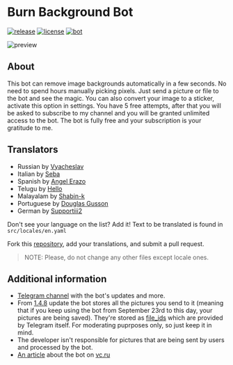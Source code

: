 # Burn Background Bot

[![release](https://img.shields.io/badge/release-v2.0.4-green.svg?style=flat)]()
[![license](https://img.shields.io/github/license/s0ftik3/burnbg-bot)]()
[![bot](https://img.shields.io/badge/Bot-Telegram-blue)](https://t.me/burnbgbot)

![preview](https://i.ibb.co/dKxZf5G/preview.png)

## About

This bot can remove image backgrounds automatically in a few seconds. No need to spend hours manually picking pixels. Just send a picture or file to the bot and see the magic. You can also convert your image to a sticker, activate this option in settings. You have 5 free attempts, after that you will be asked to subscribe to my channel and you will be granted unlimited access to the bot. The bot is fully free and your subscription is your gratitude to me.

## Translators

-   Russian by [Vyacheslav](https://t.me/vychs)
-   Italian by [Seba](https://t.me/probably_dead)
-   Spanish by [Angel Erazo](https://t.me/aerazo)
-   Telugu by [Hello](https://t.me/Udaycab)
-   Malayalam by [Shabin-k](https://github.com/SHABIN-K)
-   Portuguese by [Douglas Gusson](https://t.me/gussond)
-   German by [Supportiii2](https://github.com/Supportiii2)

Don't see your language on the list? Add it!
Text to be translated is found in `src/locales/en.yaml`

Fork this [repository](https://github.com/s0ftik3/burnbg-bot), add your translations, and submit a pull request.

> NOTE: Please, do not change any other files except locale ones.

## Additional information

-   [Telegram channel](https://t.me/softik) with the bot's updates and more.
-   From [1.4.8](https://github.com/s0ftik3/burnbg-bot/commit/38927527e873f2b9640387f4ff7703ca7a070175) update the bot stores all the pictures you send to it (meaning that if you keep using the bot from September 23rd to this day, your pictures are being saved). They're stored as [file_ids](https://core.telegram.org/bots/api#file) which are provided by Telegram itself. For moderating puprposes only, so just keep it in mind.
-   The developer isn't responsible for pictures that are being sent by users and processed by the bot.
-   [An article](https://vc.ru/tribuna/309559-lyubitelyam-avtomatizacii-post) about the bot on [vc.ru](https://vc.ru)
